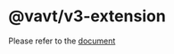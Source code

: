 # @vavt/v3-extension

Please refer to the [document](https://github.com/imzbf/md-editor-extension#components-1)

